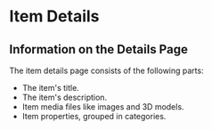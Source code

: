 # Item Details

## Information on the Details Page

The item details page consists of the following parts:



- The item's title.
- The item's description.
- Item media files like images and 3D models.
- Item properties, grouped in categories.